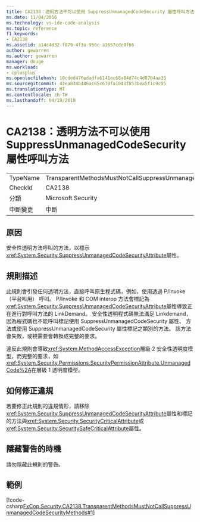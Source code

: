 ```yaml
---
title: CA2138：透明方法不可以使用 SuppressUnmanagedCodeSecurity 屬性呼叫方法
ms.date: 11/04/2016
ms.technology: vs-ide-code-analysis
ms.topic: reference
f1_keywords:
- CA2138
ms.assetid: a14c4d32-f079-4f3a-956c-a1657cde0f66
author: gewarren
ms.author: gewarren
manager: douge
ms.workload:
- cplusplus
ms.openlocfilehash: 10cded476edadfa6141ec68a84d74c4d8704aa35
ms.sourcegitcommit: 42ea834b446ac65c679fa1043f853bea5f1c9c95
ms.translationtype: MT
ms.contentlocale: zh-TW
ms.lasthandoff: 04/19/2018
---
```

# <a name="ca2138-transparent-methods-must-not-call-methods-with-the-suppressunmanagedcodesecurity-attribute"></a>CA2138：透明方法不可以使用 SuppressUnmanagedCodeSecurity 屬性呼叫方法
|||
|-|-|
|TypeName|TransparentMethodsMustNotCallSuppressUnmanagedCodeSecurityMethods|
|CheckId|CA2138|
|分類|Microsoft.Security|
|中斷變更|中斷|

## <a name="cause"></a>原因
 安全性透明方法呼叫的方法，以標示<xref:System.Security.SuppressUnmanagedCodeSecurityAttribute>屬性。

## <a name="rule-description"></a>規則描述
 此規則會引發任何透明方法，直接呼叫原生程式碼，例如，使用透過 P/Invoke （平台叫用） 呼叫。 P/Invoke 和 COM interop 方法會標記為<xref:System.Security.SuppressUnmanagedCodeSecurityAttribute>屬性導致正在進行對呼叫方法的 LinkDemand。 安全性透明程式碼無法滿足 Linkdemand，因為程式碼也不能呼叫標記使用 SuppressUnmanagedCodeSecurity 屬性、 方法或使用 SuppressUnmanagedCodeSecurity 屬性標記之類別的方法。 該方法會失敗，或視需要會轉換成完整的要求。

 違反此規則會導致<xref:System.MethodAccessException>層級 2 安全性透明度模型，而完整的要求，如<xref:System.Security.Permissions.SecurityPermissionAttribute.UnmanagedCode%2A>在層級 1 透明度模型。

## <a name="how-to-fix-violations"></a>如何修正違規
 若要修正此規則的違規情形，請移除<xref:System.Security.SuppressUnmanagedCodeSecurityAttribute>屬性和標記的方法與<xref:System.Security.SecurityCriticalAttribute>或<xref:System.Security.SecuritySafeCriticalAttribute>屬性。

## <a name="when-to-suppress-warnings"></a>隱藏警告的時機
 請勿隱藏此規則的警告。

## <a name="example"></a>範例
 [!code-csharp[FxCop.Security.CA2138.TransparentMethodsMustNotCallSuppressUnmanagedCodeSecurityMethods#1](../code-quality/codesnippet/CSharp/ca2138-transparent-methods-must-not-call-methods-with-the-suppressunmanagedcodesecurity-attribute_1.cs)]